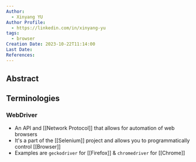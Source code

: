 ```yaml
---
Author:
  - Xinyang YU
Author Profile:
  - https://linkedin.com/in/xinyang-yu
tags:
  - browser
Creation Date: 2023-10-22T11:14:00
Last Date: 
References:
---
```

## Abstract


## Terminologies 
### WebDriver
- An API and [[Network Protocol]] that allows for automation of web browsers
- It's a part of the [[Selenium]] project and allows you to programmatically control [[Browser]] 
- Examples are `geckodriver` for [[Firefox]] & `chromedriver` for [[Chrome]]